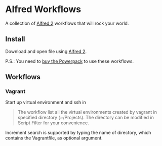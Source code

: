 # Alfred Workflows

A collection of [Alfred 2](http://www.alfredapp.com/) workflows that will rock your world.

## Install

Download and open file using [Alfred 2](http://www.alfredapp.com/).

P.S.: You need to [buy the Powerpack](https://buy.alfredapp.com/) to use these workflows.

## Workflows

### Vagrant

Start up virtual environment and ssh in

> The workflow list all the virtual environments created by vagrant in specified directory (~/Projects). The directory can be modified in Script Filter for your convenience.

Increment search is supported by typing the name of directory, which contains the Vagrantfile, as optional argument.
